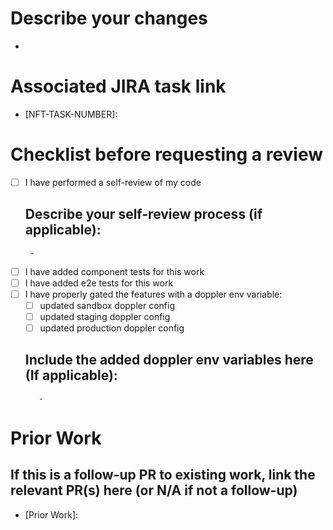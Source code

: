 # Describe your changes


- 

# Associated JIRA task link


- [NFT-TASK-NUMBER]: 


# Checklist before requesting a review


- [ ] I have performed a self-review of my code
    ## Describe your self-review process (if applicable):
       -
- [ ] I have added component tests for this work
- [ ] I have added e2e tests for this work
- [ ] I have properly gated the features with a doppler env variable:
  - [ ] updated sandbox doppler config
  - [ ] updated staging doppler config
  - [ ] updated production doppler config
  ## Include the added doppler env variables here (If applicable):
         -

# Prior Work


## If this is a follow-up PR to existing work, link the relevant PR(s) here (or N/A if not a follow-up)


- [Prior Work]: 

